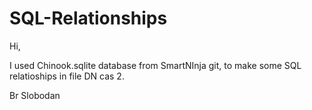 # SQL-Relationships

Hi,

I used Chinook.sqlite database from SmartNInja git, to make some SQL relatioships in file DN cas 2.

Br
Slobodan

